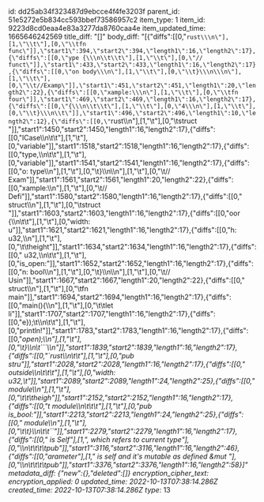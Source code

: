 id: dd25ab34f323487d9ebcce4f4fe3203f
parent_id: 51e5272e5b834cc593bbef73586957c2
item_type: 1
item_id: 9223d8cd0eaa4e83a3277da8760caa4e
item_updated_time: 1665646242569
title_diff: "[]"
body_diff: "[{\"diffs\":[[0,\"```rust\\\n\"],[1,\"\\t\"],[0,\"\\tfn func\"]],\"start1\":394,\"start2\":394,\"length1\":16,\"length2\":17},{\"diffs\":[[0,\"ype {\\\n\\t\\t\"],[1,\"\\t\"],[0,\"// funct\"]],\"start1\":433,\"start2\":433,\"length1\":16,\"length2\":17},{\"diffs\":[[0,\"on body\\\n\"],[1,\"\\t\"],[0,\"\\t}\\\n\\\n\"],[1,\"\\t\"],[0,\"\\t//Examp\"]],\"start1\":451,\"start2\":451,\"length1\":20,\"length2\":22},{\"diffs\":[[0,\"xample:\\\n\"],[1,\"\\t\"],[0,\"\\tfn four\"]],\"start1\":469,\"start2\":469,\"length1\":16,\"length2\":17},{\"diffs\":[[0,\"{\\\n\\t\\t\"],[1,\"\\t\"],[0,\"4\\\n\"],[1,\"\\t\"],[0,\"\\t}\\\n\\t\"]],\"start1\":496,\"start2\":496,\"length1\":10,\"length2\":12},{\"diffs\":[[0,\"```rust\\\n\"],[1,\"\\t\"],[0,\"\\tstruct \"]],\"start1\":1450,\"start2\":1450,\"length1\":16,\"length2\":17},{\"diffs\":[[0,\"lCase\\\n\\t\\t\"],[1,\"\\t\"],[0,\"variable\"]],\"start1\":1518,\"start2\":1518,\"length1\":16,\"length2\":17},{\"diffs\":[[0,\"type,\\\n\\t\\t\"],[1,\"\\t\"],[0,\"variable\"]],\"start1\":1541,\"start2\":1541,\"length1\":16,\"length2\":17},{\"diffs\":[[0,\"o: type\\\n\"],[1,\"\\t\"],[0,\"\\t}\\\n\\\n\"],[1,\"\\t\"],[0,\"\\t// Exam\"]],\"start1\":1561,\"start2\":1561,\"length1\":20,\"length2\":22},{\"diffs\":[[0,\"xample:\\\n\"],[1,\"\\t\"],[0,\"\\t// Defi\"]],\"start1\":1580,\"start2\":1580,\"length1\":16,\"length2\":17},{\"diffs\":[[0,\" struct\\\n\"],[1,\"\\t\"],[0,\"\\tstruct \"]],\"start1\":1603,\"start2\":1603,\"length1\":16,\"length2\":17},{\"diffs\":[[0,\"oor {\\\n\\t\\t\"],[1,\"\\t\"],[0,\"width: u\"]],\"start1\":1621,\"start2\":1621,\"length1\":16,\"length2\":17},{\"diffs\":[[0,\"h: u32,\\\n\"],[1,\"\\t\"],[0,\"\\t\\theight\"]],\"start1\":1634,\"start2\":1634,\"length1\":16,\"length2\":17},{\"diffs\":[[0,\" u32,\\\n\\t\\t\"],[1,\"\\t\"],[0,\"is_open:\"]],\"start1\":1652,\"start2\":1652,\"length1\":16,\"length2\":17},{\"diffs\":[[0,\"n: bool\\\n\"],[1,\"\\t\"],[0,\"\\t}\\\n\\\n\"],[1,\"\\t\"],[0,\"\\t// Usin\"]],\"start1\":1667,\"start2\":1667,\"length1\":20,\"length2\":22},{\"diffs\":[[0,\" struct\\\n\"],[1,\"\\t\"],[0,\"\\tfn main\"]],\"start1\":1694,\"start2\":1694,\"length1\":16,\"length2\":17},{\"diffs\":[[0,\"main(){\\\n\"],[1,\"\\t\"],[0,\"\\t\\tlet li\"]],\"start1\":1707,\"start2\":1707,\"length1\":16,\"length2\":17},{\"diffs\":[[0,\"e});\\t\\\n\\t\\t\"],[1,\"\\t\"],[0,\"println!\"]],\"start1\":1783,\"start2\":1783,\"length1\":16,\"length2\":17},{\"diffs\":[[0,\"_open);\\\n\"],[1,\"\\t\"],[0,\"\\t}\\\n\\t```\\\n\"]],\"start1\":1839,\"start2\":1839,\"length1\":16,\"length2\":17},{\"diffs\":[[0,\"`rust\\\n\\t\\t\"],[1,\"\\t\"],[0,\"pub stru\"]],\"start1\":2028,\"start2\":2028,\"length1\":16,\"length2\":17},{\"diffs\":[[0,\" outside\\\n\\t\\t\\t\"],[1,\"\\t\"],[0,\"width: u32,\\t\"]],\"start1\":2089,\"start2\":2089,\"length1\":24,\"length2\":25},{\"diffs\":[[0,\" module\\\n\"],[1,\"\\t\"],[0,\"\\t\\t\\theigh\"]],\"start1\":2152,\"start2\":2152,\"length1\":16,\"length2\":17},{\"diffs\":[[0,\"t module\\\n\\t\\t\\t\"],[1,\"\\t\"],[0,\"pub is_bool:\"]],\"start1\":2213,\"start2\":2213,\"length1\":24,\"length2\":25},{\"diffs\":[[0,\" module\\\n\"],[1,\"\\t\"],[0,\"\\t\\t}\\\n\\t\\t``\"]],\"start1\":2279,\"start2\":2279,\"length1\":16,\"length2\":17},{\"diffs\":[[0,\" is Self\"],[1,\", which refers to current type\"],[0,\"\\\n\\t\\t\\t\\tpub\"]],\"start1\":3116,\"start2\":3116,\"length1\":16,\"length2\":46},{\"diffs\":[[0,\"arameter\"],[1,\" is self and it's mutable as defined &mut \"],[0,\"\\\n\\t\\t\\t\\tpub\"]],\"start1\":3376,\"start2\":3376,\"length1\":16,\"length2\":58}]"
metadata_diff: {"new":{},"deleted":[]}
encryption_cipher_text: 
encryption_applied: 0
updated_time: 2022-10-13T07:38:14.286Z
created_time: 2022-10-13T07:38:14.286Z
type_: 13